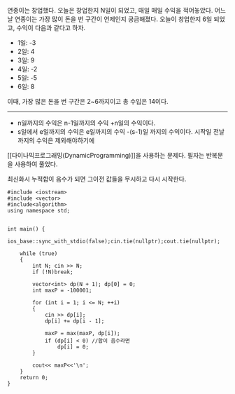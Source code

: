 연종이는 창업했다. 오늘은 창업한지 N일이 되었고, 매일 매일 수익을 적어놓았다.
어느 날 연종이는 가장 많이 돈을 번 구간이 언제인지 궁금해졌다.
오늘이 창업한지 6일 되었고, 수익이 다음과 같다고 하자.

- 1일: -3
- 2일:  4
- 3일:  9
- 4일: -2
- 5일: -5
- 6일:  8

이때, 가장 많은 돈을 번 구간은 2~6까지이고 총 수입은 14이다.

-----------------------------------------------------
- n일까지의 수익은 n-1일까지의 수익 +n일의 수익이다. 
- s일에서 e일까지의 수익은  e일까지의 수익 -(s-1)일 까지의 수익이다.
  시작일 전날 까지의 수익은 제외해야하기에

[[다이나믹프로그래밍(DynamicProgramming)]]을 사용하는 문제다.
필자는 반복문을 사용하여 풀었다.

최신화시 누적합이 음수가 되면 그이전 값들을 무시하고 다시 시작한다.
```
#include <iostream>
#include <vector>
#include<algorithm>
using namespace std;


int main() {
    ios_base::sync_with_stdio(false);cin.tie(nullptr);cout.tie(nullptr);

    while (true)
    {
        int N; cin >> N;
        if (!N)break;
      
        vector<int> dp(N + 1); dp[0] = 0;
        int maxP = -100001;

        for (int i = 1; i <= N; ++i)
        {
            cin >> dp[i];
            dp[i] += dp[i - 1];
           
            maxP = max(maxP, dp[i]);
            if (dp[i] < 0) //합이 음수라면
                dp[i] = 0;
        }

        cout<< maxP<<'\n';
    }
    return 0;
}

```